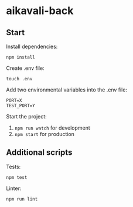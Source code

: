 # aikavali-back

## Start  
Install dependencies:

```npm install```

Create .env file:

```touch .env```

Add two environmental variables into the .env file:

```
PORT=X
TEST_PORT=Y
```

Start the project:

1. ```npm run watch``` for development
2. ```npm start``` for production

## Additional scripts
Tests:

```npm test```

Linter:

```npm run lint```
